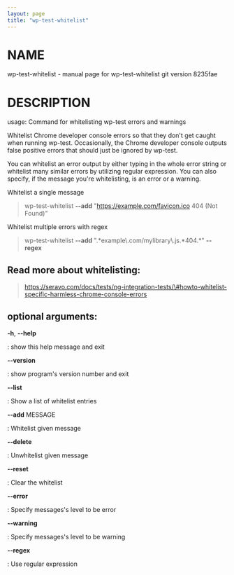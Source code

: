 ```yaml
---
layout: page
title: "wp-test-whitelist"
---
```



NAME
====

wp-test-whitelist - manual page for wp-test-whitelist git version
8235fae

DESCRIPTION
===========

usage: Command for whitelisting wp-test errors and warnings

Whitelist Chrome developer console errors so that they don\'t get caught
when running wp-test. Occasionally, the Chrome developer console outputs
false positive errors that should just be ignored by wp-test.

You can whitelist an error output by either typing in the whole error
string or whitelist many similar errors by utilizing regular expression.
You can also specify, if the message you\'re whitelisting, is an error
or a warning.

Whitelist a single message

> wp-test-whitelist **\--add** \"https://example.com/favicon.ico 404
> (Not Found)\"

Whitelist multiple errors with regex

> wp-test-whitelist **\--add**
> \".\*example\\.com/mylibrary\\.js.\*404.\*\" **\--regex**

Read more about whitelisting:
-----------------------------

> https://seravo.com/docs/tests/ng-integration-tests/\#howto-whitelist-specific-harmless-chrome-console-errors

optional arguments:
-------------------

**-h**, **\--help**

:   show this help message and exit

**\--version**

:   show program\'s version number and exit

**\--list**

:   Show a list of whitelist entries

**\--add** MESSAGE

:   Whitelist given message

**\--delete**

:   Unwhitelist given message

**\--reset**

:   Clear the whitelist

**\--error**

:   Specify messages\'s level to be error

**\--warning**

:   Specify messages\'s level to be warning

**\--regex**

:   Use regular expression
